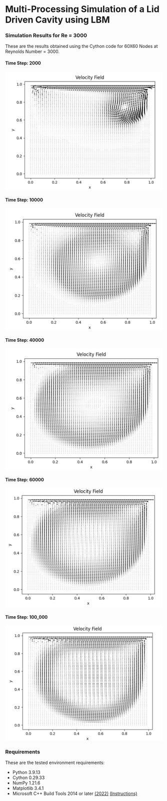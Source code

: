 # Multi-Processing Simulation of a Lid Driven Cavity using LBM

### Simulation Results for Re = 3000
These are the results obtained using the Cython code for 60X60 Nodes at Reynolds Number = 3000.

#### Time Step: 2000
![t2000](https://github.com/santosh-gs/simulation-of-lid-driven-cavity-with-lbm-code/blob/main/results/Re%203000%20and%20t%202000.png?raw=true)

#### Time Step: 10000
![t10000](https://github.com/santosh-gs/simulation-of-lid-driven-cavity-with-lbm-code/blob/main/results/Re%203000%20and%20t%2010000.png?raw=true)

#### Time Step: 40000
![t40000](https://github.com/santosh-gs/simulation-of-lid-driven-cavity-with-lbm-code/blob/main/results/Re%203000%20and%20t%2040000.png?raw=true)

#### Time Step: 60000
![t60000](https://github.com/santosh-gs/simulation-of-lid-driven-cavity-with-lbm-code/blob/main/results/Re%203000%20and%20t%2060000.png?raw=true)

#### Time Step: 100_000
![t100000](https://github.com/santosh-gs/simulation-of-lid-driven-cavity-with-lbm-code/blob/main/results/Re%203000%20and%20t%20100_000.png?raw=true)

### Requirements
These are the tested environment requirements:
* Python 3.9.13
* Cython 0.29.33
* NumPy 1.21.6
* Matplotlib 3.4.1
* Microsoft C++ Build Tools 2014 or later [(2022)](https://visualstudio.microsoft.com/visual-cpp-build-tools/) [(Instructions)](https://github.com/bycloudai/InstallVSBuildToolsWindows)


